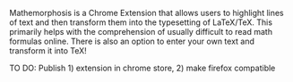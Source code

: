 Mathemorphosis is a Chrome Extension that allows users to highlight lines of text and then transform them into the typesetting of LaTeX/TeX. This primarily helps with the comprehension of usually difficult to read math formulas online. There is also an option to enter your own text and transform it into TeX!

TO DO:
Publish 1) extension in chrome store, 2) make firefox compatible 